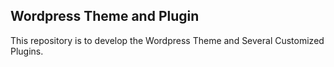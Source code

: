 ## Wordpress Theme and Plugin

This repository is to develop the Wordpress Theme and Several Customized Plugins.